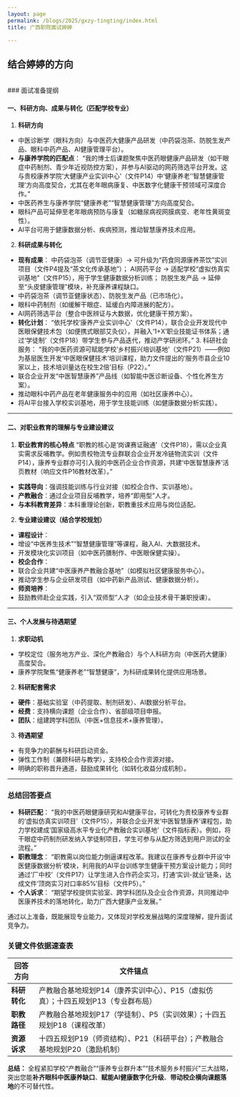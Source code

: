 ```yaml
---
layout: page
permalink: /blogs/2025/gxzy-tingting/index.html
title: 广西职院面试婷婷 

---
```

## 结合婷婷的方向
<br>
### 面试准备提纲

#### **一、科研方向、成果与转化（匹配学校专业）**
1. **科研方向**
- 中医诊断学（眼科方向）与中医药大健康产品研发（中药袋泡茶、防脱生发产品、眼科中药产品、AI健康管理平台）。
- **与康养学院的匹配点**：
“我的博士后课题聚焦中医药眼健康产品研发（如干眼症中药制剂、青少年近视防控方案），并参与AI驱动的网药筛选平台开发。这与贵校康养学院‘大健康产业实训中心’（文件P14）中‘健康养老’‘智慧健康管理’方向高度契合，尤其在老年眼病康复、中医数字化健康干预领域可深度合作。”<br>
- 中医药养生与康养学院“健康养老”“智慧健康管理”方向高度契合。
- 眼科产品可延伸至老年眼病预防与康复（如糖尿病视网膜病变、老年性黄斑变性）。
- AI平台可用于健康数据分析、疾病预测，推动智慧康养技术应用。

2. **科研成果与转化**
- **现有成果**：
中药袋泡茶（调节亚健康）→ 可升级为“药食同源康养茶饮”实训项目（文件P4提及“茶文化传承基地”）；
AI网药平台 → 适配学校“虚拟仿真实训基地”（文件P15），用于学生健康数据分析训练；
防脱生发产品 → 延伸至“头皮健康管理”模块，补充康养课程缺口。<br>
- 中药袋泡茶（调节亚健康状态）、防脱生发产品（已市场化）。
- 眼科中药制剂（如缓解干眼症、延缓白内障进展的配方）。
- AI网药筛选平台（整合中医辨证与大数据，优化健康干预方案）。
- **转化计划**：
 “依托学校‘康养产业实训中心’（文件P14），联合企业开发现代中医眼保健技术包（如便携式眼部艾灸仪），并融入‘1+X’职业技能证书体系；通过‘学徒制’（文件P18）带学生参与产品迭代，推动产学研闭环。” 3. 科研社会服务： “我的中医药资源可赋能学校‘乡村振兴培训基地’（文件P21）——例如为基层医生开发‘中医眼保健技术’培训课程，助力文件提出的‘服务市县企业10家以上，技术培训量达在校生2倍’目标（P22）。”<br>
- 联合企业开发“中医智慧康养”产品线（如智能中医诊断设备、个性化养生方案）。
- 推动眼科中药产品在老年健康服务中的应用（如社区康养中心）。
- 将AI平台接入学校实训基地，用于学生技能训练（如健康数据分析实践）。

---

#### **二、对职业教育的理解与专业建设建议**
1. **职业教育的核心特点**
“职教的核心是‘岗课赛证融通’（文件P18），需以企业真实需求反哺教学。例如贵校物流专业群联合企业开发冷链物流实训（文件P14），康养专业群亦可引入我的中医药企业合作资源，共建‘中医智慧康养’活页教材（响应文件P16教材改革）。”
- **实践导向**：强调技能训练与行业对接（如校企合作、实训基地）。
- **产教融合**：通过企业项目反哺教学，培养“即用型”人才。
- **与本科教育差异**：本科重理论创新，职教重技术应用与岗位适配。

2. **专业建设建议（结合学校规划）**
- **课程设计**：
- 增设“中医养生技术”“智慧健康管理”等课程，融入AI、大数据技术。
- 开发模块化实训项目（如中医药膳制作、中医眼保健实操）。
- **校企合作**：
- 联合企业共建“中医康养产教融合基地”（如模拟社区健康服务中心）。
- 推动学生参与企业研发项目（如中药新产品测试、健康数据分析）。
- **师资培养**：
- 鼓励教师赴企业实践，引入“双师型”人才（如企业技术骨干兼职授课）。

---

#### **三、个人发展与待遇期望**
1. **求职动机**
- 学校定位（服务地方产业、深化产教融合）与个人科研方向（中医药大健康）高度契合。
- 康养学院聚焦“健康养老”“智慧健康”，为科研成果转化提供应用场景。

2. **科研配套需求**
- **硬件**：基础实验室（中药提取、制剂研发）、AI数据分析平台。
- **经费**：支持横向课题（企业合作）、省部级项目申报。
- **团队**：组建跨学科团队（中医+信息技术+康养管理）。

3. **待遇期望**
- 有竞争力的薪酬与科研启动资金。
- 弹性工作制（兼顾科研与教学），支持校企合作资源对接。
- 明确的职称晋升通道，鼓励成果转化（如转化收益分成机制）。

---

### **总结回答要点**
- **科研匹配**：
“我的中医药眼健康研究和AI健康平台，可转化为贵校康养专业群的‘虚拟仿真实训项目’（文件P15），并联合企业开发‘中医智慧康养’课程包，助力学校建成‘国家级高水平专业化产教融合实训基地’（文件指标表）。例如，将干眼症中药制剂研发纳入学徒制项目，学生可参与从配方筛选到用户测试的全流程。”
- **职教理念**：
“职教需以岗位能力倒逼课程改革。我建议在康养专业群中开设‘中医健康数据分析’模块，利用我的AI平台训练学生健康干预方案设计能力；同时通过‘厂中校’（文件P17）让学生进入合作药企实习，打通‘实训-就业’链条，达成文件‘顶岗实习对口率85%’目标（文件P5）。”
- **个人诉求**：
“期望学校提供实验室、跨学科团队及企业合作资源，共同推动中医康养技术的落地转化，助力广西大健康产业发展。”

通过以上准备，既能展现专业能力，又体现对学校发展战略的深度理解，提升面试竞争力。

### **关键文件依据速查表**
| 回答方向| 文件锚点|
|----------------|--------------------------------------------------------------------------|
| **科研转化**| 产教融合基地规划P14（康养实训中心）、P15（虚拟仿真）；十四五规划P13（专业群布局） |
| **职教路径**| 产教融合基地规划P17（学徒制）、P5（实训效果）；十四五规划P18（课程改革）|
| **资源诉求**| 十四五规划P19（师资结构）、P21（科研平台）；产教融合基地规划P20（激励机制）|

**总结：** 全程紧扣学校“产教融合”“康养专业群升本”“技术服务乡村振兴”三大战略，突出您能**补齐眼科中医康养缺口**、**赋能AI健康数字化升级**、**带动校企横向课题落地**的不可替代性。
